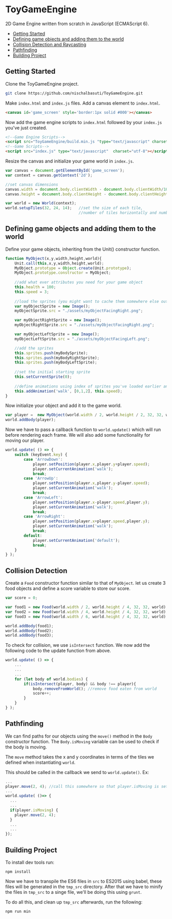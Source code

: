 # ToyGameEngine
2D Game Engine written from scratch in JavaScript (ECMAScript 6).

- [Getting Started](https://github.com/nischalbasuti/ToyGameEngine/tree/master#getting-started "Getting Started")
- [Defining game objects and adding them to the world](https://github.com/nischalbasuti/ToyGameEngine/tree/master#defining-game-objects-and-adding-them-to-the-world "Defining game objects and adding them to the world")
- [Collision Detection and Raycasting](https://github.com/nischalbasuti/ToyGameEngine/tree/master#collision-detection "Collision Detection and Raycasting")
- [Pathfinding](https://github.com/nischalbasuti/ToyGameEngine/tree/master#pathfinding "Pathfinding")
- [Building Project](https://github.com/nischalbasuti/ToyGameEngine/tree/master#building-project "Building Project")

## Getting Started

Clone the ToyGameEngine project.
```bash
git clone https://github.com/nischalbasuti/ToyGameEngine.git
```
Make ```index.html``` and ```index.js``` files.
Add a canvas element to ```index.html```.
```html
<canvas id='game_screen' style='border:1px solid #000'></canvas>
```
Now add the game engine scripts to ```index.html``` followed by your ```index.js``` you've just created.
```html
<!--Game Engine Scripts-->
<script src="ToyGameEngine/build.min.js "type="text/javascript" charset="utf-8"></script>
<!--Game Scripts-->
<script src="index.js" type="text/javascript"  charset="utf-8"></script>
```
Resize the canvas and initialize your game world in ```index.js```.
```javascript
var canvas = document.getElementById('game_screen');
var context = canvas.getContext('2d');

//set canvas dimensions
canvas.width = document.body.clientWidth - document.body.clientWidth/10 - canvas.offsetTop;
canvas.height = document.body.clientHeight - document.body.clientHeight/10 - canvas.offsetTop;

var world = new World(context);
world.setupTiles(32, 24, 14);   //set the size of each tile, 
                                //number of tiles horizontally and number of tiles vertically
```
## Defining game objects and adding them to the world
Define your game objects, inheriting from the Unit() constructor function.
```javascript
function MyObject(x,y,width,height,world){
    Unit.call(this,x,y,width,height,world);
    MyObject.prototype = Object.create(Unit.prototype);
    MyObject.prototype.constructor = MyObject;
    
    //add what ever attributes you need for your game object
    this.health = 100;
    this.speed = 3;
    
    //load the sprites (you might want to cache them somewhere else outside this object)
    var myObjectSprite = new Image();
    myObjectSprite.src = "./assets/myObjectFacingRight.png";

    var myObjectRightSprite = new Image();
    myObjectRightSprite.src = "./assets/myObjectFacingRight.png";

    var myObjectLeftSprite = new Image();
    myObjectLeftSprite.src = "./assets/myObjectFacingLeft.png";

    //add the sprites
    this.sprites.push(myBodySprite);
    this.sprites.push(myBodyRightSprite);
    this.sprites.push(myBodyLeftSprite);
    
    //set the initial starting sprite
    this.setCurrentSprite(0);
    
    //define animations using index of sprites you've loaded earlier and set the frame rate
    this.addAnimation('walk', [0,1,2], this.speed);
}
```
Now initialize your object and add it to the game world.
```javascript
var player =  new MyObject(world.width / 2, world.height / 2, 32, 32, world);
world.addBody(player);
```
Now we have to pass a callback function to ```world.update()``` which will run before rendering each frame.
We will also add some functionality for moving our player.
```javascript
world.update( () => {
    switch (keyEvent.key) {
        case 'ArrowDown':
            player.setPosition(player.x,player.y+player.speed);
            player.setCurrentAnimation('walk');
            break;
        case 'ArrowUp':
            player.setPosition(player.x,player.y-player.speed);
            player.setCurrentAnimation('walk');
            break;
        case 'ArrowLeft':
            player.setPosition(player.x-player.speed,player.y);
            player.setCurrentAnimation('walk');
            break;
        case 'ArrowRight':
            player.setPosition(player.x+player.speed,player.y);
            player.setCurrentAnimation('walk');
            break;
        default:
            player.setCurrentAnimation('default');
            break;
    }
} );
```
## Collision Detection
Create a ```Food``` constructor function similar to that of ```MyObject```.
let us create 3 food objects and define a score variable to store our score.
```javascript
var score = 0;

var food1 = new Food(world.width / 2, world.height / 4, 32, 32, world);
var food2 = new Food(world.width / 4, world.height / 4, 32, 32, world);
var food3 = new Food(world.width / 6, world.height / 4, 32, 32, world);

world.addBody(food1);
world.addBody(food2);
world.addBody(food3);
```
To check for collision, we use ```isIntersect``` function. We now add the following code to the update function from above.
```javascript
world.update( () => {
    ...
    ...
    ...
    for (let body of world.bodies) {
        if(isIntersect(player, body) && body !== player){
            body.removeFromWorld(); //remove food eaten from world
            score++;
        }
    }
} );
```
## Pathfinding
We can find paths for our objects using the ```move()``` method in the ```Body``` constructor function.
The ```Body.isMoving``` variable can be used to check if the body is moving.

The ```move``` method takes the x and y coordinates in terms of the tiles we defined when instantiating ```world```.

This should be called in the callback we send to ```world.update()```.
Ex:
```javascript
...
player.move(2, 4); //call this somewhere so that player.isMoving is set to 'true'
...
world.update( ()=> {
  ...
  ...
  if(player.isMoving) {
    player.move(2, 4);
  }
  ...
  ...
});
```

## Building Project
To install dev tools run:
```
npm install
```
Now we have to transpile the ES6 files in ```src``` to ES2015 using babel, these files will be generated in the ```tmp_src``` directory.
After that we have to minify the files in ```tmp_src``` to a singe file, we'll be doing this using ```grunt```.

To do all this, and clean up ```tmp_src``` afterwards, run the following:
```
npm run min
```
